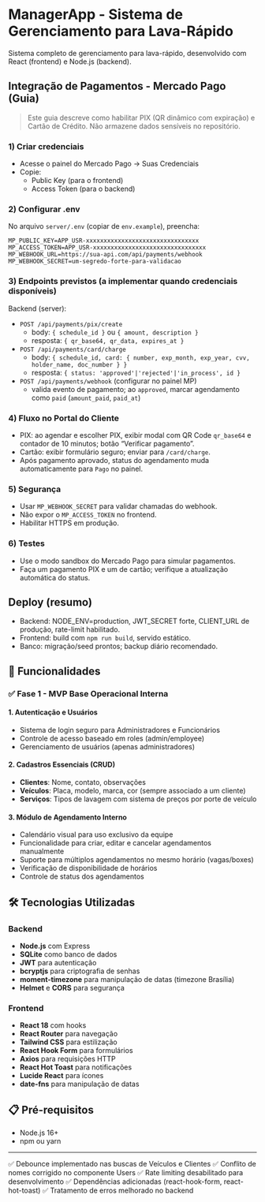 # ManagerApp - Sistema de Gerenciamento para Lava-Rápido

Sistema completo de gerenciamento para lava-rápido, desenvolvido com React (frontend) e Node.js (backend).

## Integração de Pagamentos - Mercado Pago (Guia)

> Este guia descreve como habilitar PIX (QR dinâmico com expiração) e Cartão de Crédito. Não armazene dados sensíveis no repositório.

### 1) Criar credenciais
- Acesse o painel do Mercado Pago → Suas Credenciais
- Copie:
  - Public Key (para o frontend)
  - Access Token (para o backend)

### 2) Configurar .env
No arquivo `server/.env` (copiar de `env.example`), preencha:
```
MP_PUBLIC_KEY=APP_USR-xxxxxxxxxxxxxxxxxxxxxxxxxxxxxxxx
MP_ACCESS_TOKEN=APP_USR-xxxxxxxxxxxxxxxxxxxxxxxxxxxxxxxx
MP_WEBHOOK_URL=https://sua-api.com/api/payments/webhook
MP_WEBHOOK_SECRET=um-segredo-forte-para-validacao
```

### 3) Endpoints previstos (a implementar quando credenciais disponíveis)
Backend (server):
- `POST /api/payments/pix/create`
  - body: `{ schedule_id }` ou `{ amount, description }`
  - resposta: `{ qr_base64, qr_data, expires_at }`
- `POST /api/payments/card/charge`
  - body: `{ schedule_id, card: { number, exp_month, exp_year, cvv, holder_name, doc_number } }`
  - resposta: `{ status: 'approved'|'rejected'|'in_process', id }`
- `POST /api/payments/webhook` (configurar no painel MP)
  - valida evento de pagamento; ao `approved`, marcar agendamento como `paid` (`amount_paid`, `paid_at`)

### 4) Fluxo no Portal do Cliente
- PIX: ao agendar e escolher PIX, exibir modal com QR Code `qr_base64` e contador de 10 minutos; botão “Verificar pagamento”.
- Cartão: exibir formulário seguro; enviar para `/card/charge`.
- Após pagamento aprovado, status do agendamento muda automaticamente para `Pago` no painel.

### 5) Segurança
- Usar `MP_WEBHOOK_SECRET` para validar chamadas do webhook.
- Não expor o `MP_ACCESS_TOKEN` no frontend.
- Habilitar HTTPS em produção.

### 6) Testes
- Use o modo sandbox do Mercado Pago para simular pagamentos.
- Faça um pagamento PIX e um de cartão; verifique a atualização automática do status.

## Deploy (resumo)
- Backend: NODE_ENV=production, JWT_SECRET forte, CLIENT_URL de produção, rate-limit habilitado.
- Frontend: build com `npm run build`, servido estático.
- Banco: migração/seed prontos; backup diário recomendado.

## 🚀 Funcionalidades

### ✅ Fase 1 - MVP Base Operacional Interna

#### 1. Autenticação e Usuários
- Sistema de login seguro para Administradores e Funcionários
- Controle de acesso baseado em roles (admin/employee)
- Gerenciamento de usuários (apenas administradores)

#### 2. Cadastros Essenciais (CRUD)
- **Clientes**: Nome, contato, observações
- **Veículos**: Placa, modelo, marca, cor (sempre associado a um cliente)
- **Serviços**: Tipos de lavagem com sistema de preços por porte de veículo

#### 3. Módulo de Agendamento Interno
- Calendário visual para uso exclusivo da equipe
- Funcionalidade para criar, editar e cancelar agendamentos manualmente
- Suporte para múltiplos agendamentos no mesmo horário (vagas/boxes)
- Verificação de disponibilidade de horários
- Controle de status dos agendamentos

## 🛠️ Tecnologias Utilizadas

### Backend
- **Node.js** com Express
- **SQLite** como banco de dados
- **JWT** para autenticação
- **bcryptjs** para criptografia de senhas
- **moment-timezone** para manipulação de datas (timezone Brasília)
- **Helmet** e **CORS** para segurança

### Frontend
- **React 18** com hooks
- **React Router** para navegação
- **Tailwind CSS** para estilização
- **React Hook Form** para formulários
- **Axios** para requisições HTTP
- **React Hot Toast** para notificações
- **Lucide React** para ícones
- **date-fns** para manipulação de datas

## 📋 Pré-requisitos

- Node.js 16+ 
- npm ou yarn
_______________________________________________________________________
✅ Debounce implementado nas buscas de Veículos e Clientes
✅ Conflito de nomes corrigido no componente Users
✅ Rate limiting desabilitado para desenvolvimento
✅ Dependências adicionadas (react-hook-form, react-hot-toast)
✅ Tratamento de erros melhorado no backend
